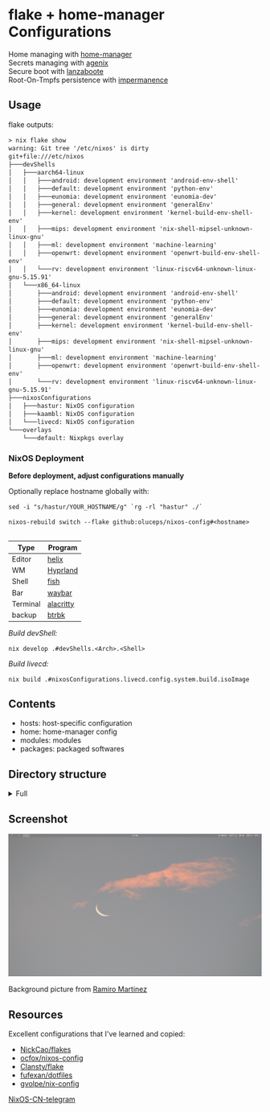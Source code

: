 # flake + home-manager Configurations

Home managing with [home-manager](https://github.com/nix-community/home-manager)  
Secrets managing with [agenix](https://github.com/ryantm/agenix)  
Secure boot with [lanzaboote](https://github.com/nix-community/lanzaboote)  
Root-On-Tmpfs persistence with [impermanence](https://github.com/nix-community/impermanence)  


## Usage
flake outputs:  

```console
> nix flake show
warning: Git tree '/etc/nixos' is dirty
git+file:///etc/nixos
├───devShells
│   ├───aarch64-linux
│   │   ├───android: development environment 'android-env-shell'
│   │   ├───default: development environment 'python-env'
│   │   ├───eunomia: development environment 'eunomia-dev'
│   │   ├───general: development environment 'generalEnv'
│   │   ├───kernel: development environment 'kernel-build-env-shell-env'
│   │   ├───mips: development environment 'nix-shell-mipsel-unknown-linux-gnu'
│   │   ├───ml: development environment 'machine-learning'
│   │   ├───openwrt: development environment 'openwrt-build-env-shell-env'
│   │   └───rv: development environment 'linux-riscv64-unknown-linux-gnu-5.15.91'
│   └───x86_64-linux
│       ├───android: development environment 'android-env-shell'
│       ├───default: development environment 'python-env'
│       ├───eunomia: development environment 'eunomia-dev'
│       ├───general: development environment 'generalEnv'
│       ├───kernel: development environment 'kernel-build-env-shell-env'
│       ├───mips: development environment 'nix-shell-mipsel-unknown-linux-gnu'
│       ├───ml: development environment 'machine-learning'
│       ├───openwrt: development environment 'openwrt-build-env-shell-env'
│       └───rv: development environment 'linux-riscv64-unknown-linux-gnu-5.15.91'
├───nixosConfigurations
│   ├───hastur: NixOS configuration
│   ├───kaambl: NixOS configuration
│   └───livecd: NixOS configuration
└───overlays
    └───default: Nixpkgs overlay
```  

### NixOS Deployment

__Before deployment, adjust configurations manually__

Optionally replace hostname globally with:    
```console  
sed -i "s/hastur/YOUR_HOSTNAME/g" `rg -rl "hastur" ./`  
```


```console
nixos-rebuild switch --flake github:oluceps/nixos-config#<hostname>
  
```
|Type|Program|
|---|---|
|Editor|[helix](https://github.com/oluceps/nixos-config/tree/pub/home/programs/helix)|
|WM|[Hyprland](https://github.com/oluceps/nixos-config/tree/pub/home/programs/hyprland)|
|Shell|[fish](https://github.com/oluceps/nixos-config/tree/pub/home/programs/fish)|
|Bar|[waybar](https://github.com/oluceps/nixos-config/tree/pub/home/programs/waybar)|
|Terminal|[alacritty](https://github.com/oluceps/nixos-config/tree/pub/home/programs/alacritty)|
|backup|[btrbk](https://github.com/oluceps/nixos-config/tree/pub/modules/btrbk)|  

_Build devShell:_  
```console
nix develop .#devShells.<Arch>.<Shell>
```   

_Build livecd:_

```console
nix build .#nixosConfigurations.livecd.config.system.build.isoImage
```



## Contents
+ hosts: host-specific configuration  
+ home: home-manager config  
+ modules: modules  
+ packages: packaged softwares


## Directory structure  
<details>
<summary>Full</summary>

```console  
> tree
.
├── boot.nix
├── flake.lock
├── flake.nix
├── home
│   ├── default.nix
│   ├── home.nix
│   └── programs
│       ├── alacritty
│       │   ├── alacritty.yml
│       │   └── default.nix
│       ├── aria2
│       │   └── default.nix
│       ├── bspwm
│       │   ├── bspwmrc
│       │   ├── default.nix
│       │   └── sxhkdrc
│       ├── btop
│       │   └── default.nix
│       ├── chrome
│       │   └── default.nix
│       ├── default.nix
│       ├── fish
│       │   └── default.nix
│       ├── helix
│       │   ├── config
│       │   │   ├── clang-format.nix
│       │   │   ├── languages.nix
│       │   │   └── themes
│       │   │       └── catppuccin_macchiato.toml
│       │   └── default.nix
│       ├── hyprland
│       │   ├── config.nix
│       │   └── default.nix
│       ├── kitty.nix
│       ├── nnn.nix
│       ├── nushell
│       │   ├── config.nu
│       │   ├── default.nix
│       │   └── env.nu
│       ├── ranger
│       │   └── default.nix
│       ├── starship.nix
│       ├── sway
│       │   └── default.nix
│       ├── tmux
│       │   └── default.nix
│       ├── waybar
│       │   ├── default.nix
│       │   └── waybar.css
│       └── wezterm
│           ├── catppuccin.lua
│           ├── default.nix
│           └── wezterm.lua
├── hosts
│   ├── default.nix
│   ├── hastur
│   │   ├── default.nix
│   │   ├── hardware.nix
│   │   ├── network.nix
│   │   ├── persist.nix
│   │   └── secureboot.nix
│   ├── kaambl
│   │   ├── default.nix
│   │   ├── hardware.nix
│   │   └── network.nix
│   ├── livecd
│   │   ├── default.nix
│   │   ├── home.nix
│   │   └── network.nix
│   └── shares.nix
├── misc.nix
├── modules
│   ├── aria2
│   ├── blog
│   │   └── default.nix
│   ├── btrbk
│   │   └── default.nix
│   ├── clash-m
│   │   └── default.nix
│   ├── default.nix
│   ├── foot
│   │   └── foot.ini
│   ├── hysteria
│   │   └── default.nix
│   ├── hysteria-do
│   │   └── default.nix
│   ├── naive
│   │   └── default.nix
│   ├── polybar
│   │   ├── config.ini
│   │   └── default.nix
│   ├── shadow-tls
│   ├── sing-box
│   │   └── default.nix
│   ├── ss
│   │   └── default.nix
│   └── tuic
│       └── default.nix
├── overlay.nix
├── packages
│   ├── clash-m
│   │   └── default.nix
│   ├── clash-p
│   │   └── default.nix
│   ├── glowsans
│   │   └── default.nix
│   ├── Graphite-cursors
│   │   └── default.nix
│   ├── hysteria
│   │   └── default.nix
│   ├── maple-font
│   │   └── default.nix
│   ├── opensk-udev-rules
│   │   └── default.nix
│   ├── plangothic
│   │   └── default.nix
│   ├── RustPlayer
│   │   └── default.nix
│   ├── san-francisco
│   │   └── default.nix
│   ├── shadow-tls
│   │   └── default.nix
│   ├── sing-box
│   │   └── default.nix
│   ├── TDesktop-x64
│   │   └── default.nix
│   └── v2ray-plugin
│       └── default.nix
├── packages.nix
├── secrets
│   ├── hyst.age
│   ├── hyst-do.age
│   ├── naive.age
│   ├── secrets.nix
│   ├── sing.age
│   ├── ss.age
│   └── tuic.age
├── services.nix
├── shells.nix
├── sysvars.nix
└── users.nix

52 directories, 89 files
```  
</details>

## Screenshot  
![screenshot](./screenshots/shot_1.png)
 
Background picture from [Ramiro Martinez](https://unsplash.com/@ramiro250)  

## Resources  
Excellent configurations that I've learned and copied:  
+ [NickCao/flakes](https://github.com/NickCao/flakes)  
+ [ocfox/nixos-config](https://github.com/ocfox/nixos-config)  
+ [Clansty/flake](https://github.com/Clansty/flake)  
+ [fufexan/dotfiles](https://github.com/fufexan/dotfiles)  
+ [gvolpe/nix-config](https://github.com/gvolpe/nix-config)

[NixOS-CN-telegram](https://github.com/nixos-cn/NixOS-CN-telegram)


